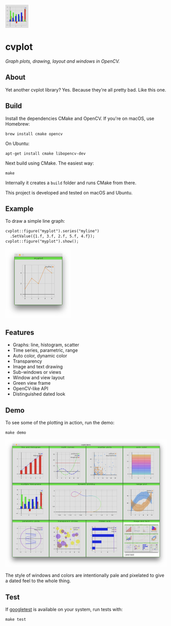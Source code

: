 <img src="icon.png" alt="cvplot Icon" width="72"/>

# cvplot

*Graph plots, drawing, layout and windows in OpenCV.*


## About

Yet another cvplot library? Yes. Because they're all pretty bad. Like this one.


## Build

Install the dependencies CMake and OpenCV. If you're on macOS, use Homebrew:

    brew install cmake opencv

On Ubuntu:

    apt-get install cmake libopencv-dev

Next build using CMake. The easiest way:

    make

Internally it creates a `build` folder and runs CMake from there.

This project is developed and tested on macOS and Ubuntu.


## Example

To draw a simple line graph:

    cvplot::figure("myplot").series("myline")
      .SetValue({1.f, 3.f, 2.f, 5.f, 4.f});
    cvplot::figure("myplot").show();

<img src="res/line.jpg" alt="cvplot example" width="206"/>


## Features

- Graphs: line, histogram, scatter
- Time series, parametric, range
- Auto color, dynamic color
- Transparency
- Image and text drawing
- Sub-windows or views
- Window and view layout
- Green view frame
- OpenCV-like API
- Distinguished dated look


## Demo

To see some of the plotting in action, run the demo:

    make demo

<img src="res/demo.jpg" alt="cvplot demo" width="656"/>

The style of windows and colors are intentionally pale and pixelated to give a dated feel to the whole thing.

## Test

If [googletest](https://github.com/google/googletest) is available on your system, run tests with:

    make test
